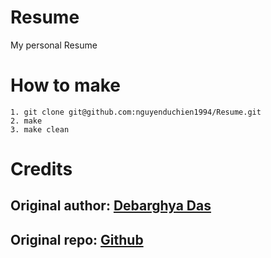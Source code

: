# Resume
My personal Resume

# How to make 
```
1. git clone git@github.com:nguyenduchien1994/Resume.git
2. make
3. make clean

```

# Credits
## Original author: [Debarghya Das](http://debarghyadas.com/)
## Original repo: [Github](https://github.com/deedy/Deedy-Resume)
